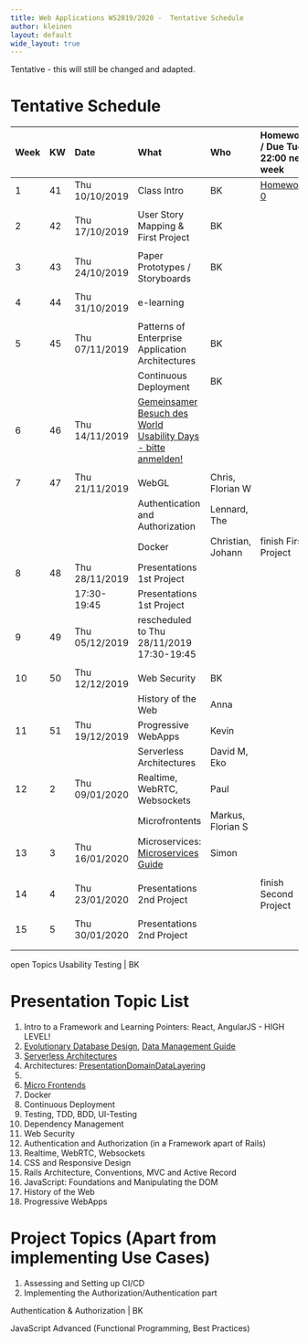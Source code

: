 ```yaml
---
title: Web Applications WS2019/2020 -  Tentative Schedule
author: kleinen
layout: default
wide_layout: true
---
```



Tentative - this will still be changed and adapted.

# Tentative Schedule

| Week | KW | Date           | What                                                                          | Who               | Homework / Due Tue 22:00 next week     |
|:-----|:---|:---------------|:------------------------------------------------------------------------------|:------------------|:---------------------------------------|
| 1    | 41 | Thu 10/10/2019 | Class Intro                                                                   | BK                | [Homework 0](../assignments/homework0) |
|      |    |                |                                                                               |                   |                                        |
| 2    | 42 | Thu 17/10/2019 | User Story Mapping & First Project                                            | BK                |                                        |
|      |    |                |                                                                               |                   |                                        |
| 3    | 43 | Thu 24/10/2019 | Paper Prototypes / Storyboards                                                | BK                |                                        |
|      |    |                |                                                                               |                   |                                        |
| 4    | 44 | Thu 31/10/2019 | e-learning                                                                    |                   |                                        |
|      |    |                |                                                                               |                   |                                        |
| 5    | 45 | Thu 07/11/2019 | Patterns of Enterprise Application Architectures                              | BK                |                                        |
|      |    |                | Continuous Deployment                                                         | BK                |                                        |
| 6    | 46 | Thu 14/11/2019 | [Gemeinsamer Besuch des World Usability Days - bitte anmelden!][1]            |                   |                                        |
|      |    |                |                                                                               |                   |                                        |
| 7    | 47 | Thu 21/11/2019 | WebGL                                                                         | Chris, Florian W  |                                        |
|      |    |                | Authentication and Authorization                                              | Lennard, The      |                                        |
|      |    |                | Docker                                                                        | Christian, Johann | finish First Project                   |
| 8    | 48 | Thu 28/11/2019 | Presentations 1st Project                                                     |                   |                                        |
|      |    | 17:30-19:45    | Presentations 1st Project                                                     |                   |                                        |
| 9    | 49 | Thu 05/12/2019 | rescheduled to Thu 28/11/2019 17:30-19:45                                     |                   |                                        |
|      |    |                |                                                                               |                   |                                        |
| 10   | 50 | Thu 12/12/2019 | Web Security                                                                  | BK                |                                        |
|      |    |                | History of the Web                                                            | Anna              |                                        |
| 11   | 51 | Thu 19/12/2019 | Progressive WebApps                                                           | Kevin             |                                        |
|      |    |                | Serverless Architectures                                                      | David M, Eko      |                                        |
| 12   | 2  | Thu 09/01/2020 | Realtime, WebRTC, Websockets                                                  | Paul              |                                        |
|      |    |                | Microfrontents                                                                | Markus, Florian S |                                        |
| 13   | 3  | Thu 16/01/2020 | Microservices: [Microservices Guide](https://martinfowler.com/microservices/) | Simon             |                                        |
|      |    |                |                                                                               |                   |                                        |
| 14   | 4  | Thu 23/01/2020 | Presentations 2nd Project                                                     |                   | finish Second Project                  |
|      |    |                |                                                                               |                   |                                        |
| 15   | 5  | Thu 30/01/2020 | Presentations 2nd Project                                                     |                   |                                        |
|      |    |                |                                                                               |                   |                                        |
|      |    |                |                                                                               |                   |                                        |


open Topics
Usability Testing                  | BK



# Presentation Topic List

1. Intro to a Framework and Learning Pointers: React, AngularJS - HIGH LEVEL!
1. [Evolutionary Database Design](https://martinfowler.com/articles/evodb.html#scenario), [Data Management Guide](https://martinfowler.com/data/)
1. [Serverless Architectures](https://martinfowler.com/articles/serverless.html)
1. Architectures: [PresentationDomainDataLayering](https://martinfowler.com/bliki/PresentationDomainDataLayering.html)
1.
1. [Micro Frontends](https://martinfowler.com/articles/micro-frontends.html)
1. Docker
1. Continuous Deployment
1. Testing, TDD, BDD, UI-Testing  
1. Dependency Management
1. Web Security
1. Authentication and Authorization (in a Framework apart of Rails)
1. Realtime, WebRTC, Websockets
1. CSS and Responsive Design
1. Rails Architecture, Conventions, MVC and Active Record
1. JavaScript: Foundations and Manipulating the DOM
1. History of the Web
1. Progressive WebApps

# Project Topics (Apart from implementing Use Cases)
1. Assessing and Setting up CI/CD
1. Implementing the Authorization/Authentication part

Authentication & Authorization                               | BK

 JavaScript Advanced (Functional Programming, Best Practices)

[1]: https://www.eventbrite.de/e/world-usability-day-berlin-2019-designing-for-the-future-we-want-registrierung-77513275293
